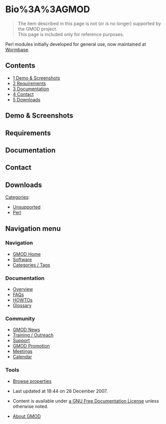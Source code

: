 



<span id="top"></span>




# <span dir="auto">Bio%3A%3AGMOD</span>









> The item described in this page is not (or is no longer) supported by
> the GMOD project.  
> This page is included only for reference purposes.

Perl modules initially developed for general use, now maintained at
<a href="http://www.wormbase.org" class="external text"
rel="nofollow">Wormbase</a>.


## Contents



- [<span class="tocnumber">1</span> <span class="toctext">Demo &
  Screenshots</span>](#Demo_.26_Screenshots)
- [<span class="tocnumber">2</span>
  <span class="toctext">Requirements</span>](#Requirements)
- [<span class="tocnumber">3</span>
  <span class="toctext">Documentation</span>](#Documentation)
- [<span class="tocnumber">4</span>
  <span class="toctext">Contact</span>](#Contact)
- [<span class="tocnumber">5</span>
  <span class="toctext">Downloads</span>](#Downloads)



## <span id="Demo_.26_Screenshots" class="mw-headline">Demo & Screenshots</span>

## <span id="Requirements" class="mw-headline">Requirements</span>

## <span id="Documentation" class="mw-headline">Documentation</span>

## <span id="Contact" class="mw-headline">Contact</span>

## <span id="Downloads" class="mw-headline">Downloads</span>




[Categories](Special%3ACategories "Special%3ACategories"):

- [Unsupported](Category%3AUnsupported "Category%3AUnsupported")
- [Perl](Category%3APerl "Category%3APerl")






## Navigation menu






### 



<a href="Main_Page"
style="background-image: url(../images/GMOD-cogs.png);"
title="Visit the main page"></a>


### Navigation



- <span id="n-GMOD-Home">[GMOD Home](Main_Page)</span>
- <span id="n-Software">[Software](GMOD_Components)</span>
- <span id="n-Categories-.2F-Tags">[Categories /
  Tags](Categories)</span>




### Documentation



- <span id="n-Overview">[Overview](Overview)</span>
- <span id="n-FAQs">[FAQs](Category%3AFAQ)</span>
- <span id="n-HOWTOs">[HOWTOs](Category%3AHOWTO)</span>
- <span id="n-Glossary">[Glossary](Glossary)</span>




### Community



- <span id="n-GMOD-News">[GMOD News](GMOD_News)</span>
- <span id="n-Training-.2F-Outreach">[Training /
  Outreach](Training_and_Outreach)</span>
- <span id="n-Support">[Support](Support)</span>
- <span id="n-GMOD-Promotion">[GMOD Promotion](GMOD_Promotion)</span>
- <span id="n-Meetings">[Meetings](Meetings)</span>
- <span id="n-Calendar">[Calendar](Calendar)</span>




### Tools

- <span id="t-smwbrowselink"><a href="Special%3ABrowse/Bio%3A%3AGMOD" rel="smw-browse">Browse
  properties</a></span>



- <span id="footer-info-lastmod">Last updated at 18:44 on 28 December
  2007.</span>
<!-- - <span id="footer-info-viewcount">14,859 page views.</span> -->
- <span id="footer-info-copyright">Content is available under
  <a href="http://www.gnu.org/licenses/fdl-1.3.html" class="external"
  rel="nofollow">a GNU Free Documentation License</a> unless otherwise
  noted.</span>

<!-- -->

- <span id="footer-places-about">[About
  GMOD](GMOD%3AAbout "GMOD%3AAbout")</span>

<!-- -->




